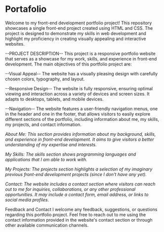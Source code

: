 # Portafolio

Welcome to my front-end development portfolio project!
This repository showcases a single front-end project created using HTML and CSS. The project is designed to demonstrate my skills in web development and highlight my proficiency in creating visually appealing and interactive websites.

--PROJECT DESCRIPTION--
This project is a responsive portfolio website that serves as a showcase for my work, skills, and experience in front-end development. The main objectives of this portfolio project are:

--Visual Appeal--
The website has a visually pleasing design with carefully chosen colors, typography, and layout. 

--Responsive Design--
The website is fully responsive, ensuring optimal viewing and interaction across a variety of devices and screen sizes. It adapts to desktops, tablets, and mobile devices.

--Navigation--
The website features a user-friendly navigation menus, one in the header and one in the footer, that allows visitors to easily explore different sections of the portfolio, including information about me, my skills, my projects, and contact information.

_About Me:
This section provides information about my background, skills, and experience in front-end development. It aims to give visitors a better understanding of my expertise and interests._

_My Skills:
The skills section shows programming languages and applications that I am able to work with._

_My Projects:
The projects section highlights a selection of my imaginary previous front-end development projects (since I don't have any yet)._

_Contact:
The website includes a contact section where visitors can reach out to me for inquiries, collaborations, or any other professional opportunities. It may include a contact form, email address, or links to social media profiles._



Feedback and Contact
I welcome any feedback, suggestions, or questions regarding this portfolio project. Feel free to reach out to me using the contact information provided in the website's contact section or through other available communication channels.



